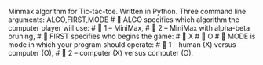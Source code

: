 Minmax algorithm for Tic-tac-toe.
Written in Python.
Three command line arguments: ALGO,FIRST,MODE 
    # 	ALGO specifies which algorithm the computer player will use:
    # 	1 – MiniMax,
    # 	2 – MiniMax with alpha-beta pruning,
    # 	FIRST specifies who begins the game:
    # 	X
    # 	O
    # 	MODE is mode in which your program should operate:
    # 	1 – human (X) versus computer (O),
    # 	2 – computer (X) versus computer (O),
